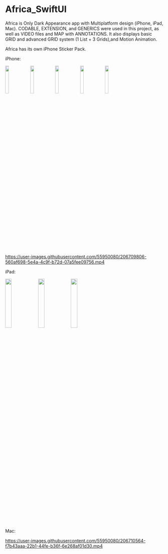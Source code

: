 # Africa_SwiftUI
Africa is Only Dark Appearance app with Multiplatform design (iPhone, iPad, Mac).
CODABLE, EXTENSION, and GENERICS were used in this project, as well as VIDEO files  and MAP with ANNOTATIONS. It also displays basic GRID and advanced GRID system (1 List + 3 Grids),and  Motion Animation. 

Africa has its own iPhone Sticker Pack. 

iPhone: 

<p>
<img src="https://user-images.githubusercontent.com/55950080/206708145-179ccd61-cce7-4bd7-9592-461672d6696e.png" width=15% height=15%>
<img src="https://user-images.githubusercontent.com/55950080/206706297-7e0a123d-2470-461e-a422-4b0656f81de0.PNG" width=15% height=15%>
<img src="https://user-images.githubusercontent.com/55950080/206708276-73639abd-ff84-4a19-80b1-9316b2b6d5a0.png" width=15% height=15%>
<img src="https://user-images.githubusercontent.com/55950080/206708281-9e967a1b-a13d-4b39-8e73-af5b0d1de2db.png" width=15% height=15%>
<img src="https://user-images.githubusercontent.com/55950080/206708286-1922f6b8-800d-414d-8758-6da46701eb36.jpeg" width=15% height=15%>
</p>

https://user-images.githubusercontent.com/55950080/206709806-560af698-5e4a-4c9f-b72d-07a5fee09756.mp4

iPad:
<p>
<img src="https://user-images.githubusercontent.com/55950080/206709007-9caa4ed9-5aa1-4f12-b4a3-5b259736d56b.png" width=20% height=20%>
<img src="https://user-images.githubusercontent.com/55950080/206709017-f1390299-29a8-42d6-937f-6482be70e942.png" width=20% height=20%>
<img src="https://user-images.githubusercontent.com/55950080/206709029-feb36211-5fb9-4ca6-b4e3-8ec89c95688d.png" width=20% height=20%>
</p>


Mac: 

https://user-images.githubusercontent.com/55950080/206710564-f7b43aaa-22b1-44fe-b36f-6e268af01d30.mp4
